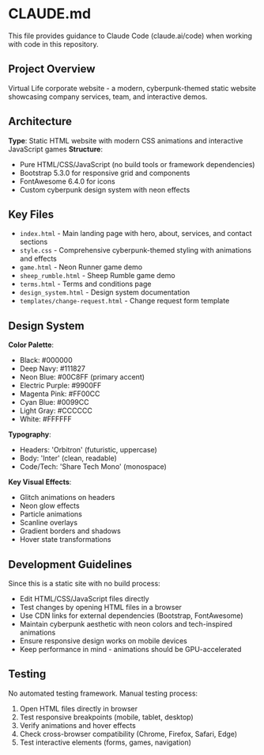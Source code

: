 # CLAUDE.md

This file provides guidance to Claude Code (claude.ai/code) when working with code in this repository.

## Project Overview
Virtual Life corporate website - a modern, cyberpunk-themed static website showcasing company services, team, and interactive demos.

## Architecture
**Type**: Static HTML website with modern CSS animations and interactive JavaScript games
**Structure**:
- Pure HTML/CSS/JavaScript (no build tools or framework dependencies)
- Bootstrap 5.3.0 for responsive grid and components
- FontAwesome 6.4.0 for icons
- Custom cyberpunk design system with neon effects

## Key Files
- `index.html` - Main landing page with hero, about, services, and contact sections
- `style.css` - Comprehensive cyberpunk-themed styling with animations and effects
- `game.html` - Neon Runner game demo
- `sheep_rumble.html` - Sheep Rumble game demo
- `terms.html` - Terms and conditions page
- `design_system.html` - Design system documentation
- `templates/change-request.html` - Change request form template

## Design System
**Color Palette**:
- Black: #000000
- Deep Navy: #111827
- Neon Blue: #00C8FF (primary accent)
- Electric Purple: #9900FF
- Magenta Pink: #FF00CC
- Cyan Blue: #0099CC
- Light Gray: #CCCCCC
- White: #FFFFFF

**Typography**:
- Headers: 'Orbitron' (futuristic, uppercase)
- Body: 'Inter' (clean, readable)
- Code/Tech: 'Share Tech Mono' (monospace)

**Key Visual Effects**:
- Glitch animations on headers
- Neon glow effects
- Particle animations
- Scanline overlays
- Gradient borders and shadows
- Hover state transformations

## Development Guidelines
Since this is a static site with no build process:
- Edit HTML/CSS/JavaScript files directly
- Test changes by opening HTML files in a browser
- Use CDN links for external dependencies (Bootstrap, FontAwesome)
- Maintain cyberpunk aesthetic with neon colors and tech-inspired animations
- Ensure responsive design works on mobile devices
- Keep performance in mind - animations should be GPU-accelerated

## Testing
No automated testing framework. Manual testing process:
1. Open HTML files directly in browser
2. Test responsive breakpoints (mobile, tablet, desktop)
3. Verify animations and hover effects
4. Check cross-browser compatibility (Chrome, Firefox, Safari, Edge)
5. Test interactive elements (forms, games, navigation)
